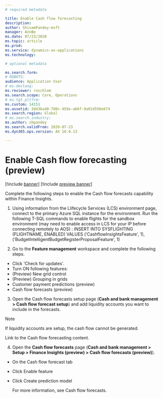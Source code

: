 ```yaml
---
# required metadata

title: Enable Cash flow forecasting 
description:  
author: ShivamPandey-msft
manager: AnnBe
ms.date: 07/23/2020
ms.topic: article
ms.prod: 
ms.service: dynamics-ax-applications
ms.technology: 

# optional metadata

ms.search.form: 
# ROBOTS: 
audience: Application User
# ms.devlang: 
ms.reviewer: roschlom
ms.search.scope: Core, Operations
# ms.tgt_pltfrm: 
ms.custom: 14151
ms.assetid: 3d43ba40-780c-459a-a66f-9a01d556e674
ms.search.region: Global
# ms.search.industry: 
ms.author: shpandey
ms.search.validFrom: 2020-07-23
ms.dyn365.ops.version: AX 10.0.13

---
```

# Enable Cash flow forecasting (preview)

[!include [banner](../includes/banner.md)]
[!include [preview banner](../includes/preview-banner.md)]

Complete the following steps to enable the Cash flow forecasts capability within Finance Insights. <!--*Do customers need to complete configuration steps before they enable this feature?*-->

1. Using information from the Llifecycle Services (LCS) environment page, connect to the primary Azure SQL instance for the environment. Run the following T-SQL commands to enable flights for the sandbox environment (may need to enable access in LCS for your IP before connecting remotely to AOS) :
	INSERT INTO SYSFLIGHTING (FLIGHTNAME, ENABLED) VALUES ('CashflowInsightsFeature', 1), ('BudgetIntelligentBudgetRegisterProposalFeature', 1)

2. Go to the **Feature management** workspace and complete the following steps. 
  - Click 'Check for updates'.
  - Turn ON following features:
   - (Preview) New grid control
   - (Preview) Grouping in grids
   - Customer payment predictions (preview)
   - Cash flow forecasts (preview)

3. Open the Cash flow forecasts setup page (**Cash and bank management > Cash flow forecast setup**) and add liquidity accounts you want to include in the forecasts.
 > [!NOTE]
 > If liquidity accounts are setup, the cash flow cannot be generated.

Link to the Cash flow forecasting content.

4. Open the **Cash flow forecasts** page (**Cash and bank management > Setup > Finance Insights (preview) > Cash flow forecasts (preview)**).
  - On the Cash flow forecast tab
  - Click Enable feature
  - Click Create prediction model
	
    For more information, see Cash flow forecasts. 

 

